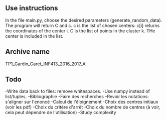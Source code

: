 Use instructions
----------------
In the file main.py, choose the desired parameters (generate_random_data).
The program will return C and c.
c is the list of chosen centers: c[i] returns the coordinates of the center i.
C is the list of points in the cluster k. THe center is included in the list.

Archive name
------------
TP1_Gardin_Garet_INF413_2016_2017_A

Todo
----
-Write data back to files: remove whitespaces.
-Use numpy instead of list/tuples.
-Bibliographie
-Faire des recherches
-Revoir les notations: s'aligner sur l'enoncé
-Calcul de l'éloignement
-Choix des centres initiaux (voir les pdf)
-Choix du critère d'arrêt
-Choix du nombre de centres (à voir, cela peut dépendre de l'utilisation)
-Study complexity
